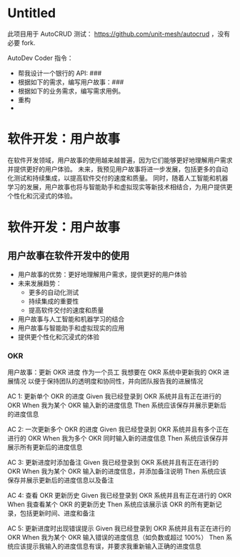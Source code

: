 # Untitled

此项目用于 AutoCRUD 测试： https://github.com/unit-mesh/autocrud ，没有必要 fork.

AutoDev Coder 指令：

- 帮我设计一个银行的 API: ###
- 根据如下的需求，编写用户故事：###
- 根据如下的业务需求，编写需求用例。
- 重构 
- 

# 软件开发：用户故事

在软件开发领域，用户故事的使用越来越普遍，因为它们能够更好地理解用户需求并提供更好的用户体验。
未来，我预见用户故事将进一步发展，包括更多的自动化测试和持续集成，以提高软件交付的速度和质量。
同时，随着人工智能和机器学习的发展，用户故事也将与智能助手和虚拟现实等新技术相结合，为用户提供更个性化和沉浸式的体验。

# 软件开发：用户故事

## 用户故事在软件开发中的使用

- 用户故事的优势：更好地理解用户需求，提供更好的用户体验
- 未来发展趋势：
  - 更多的自动化测试
  - 持续集成的重要性
  - 提高软件交付的速度和质量
- 用户故事与人工智能和机器学习的结合
- 用户故事与智能助手和虚拟现实的应用
- 提供更个性化和沉浸式的体验

### OKR

用户故事：更新 OKR 进度
作为一个员工
我想要在 OKR 系统中更新我的 OKR 进展情况
以便于保持团队的透明度和协同性，并向团队报告我的进展情况

AC 1: 更新单个 OKR 的进度
Given 我已经登录到 OKR 系统并且有正在进行的 OKR
When 我为某个 OKR 输入新的进度信息
Then 系统应该保存并展示更新后的进度信息

AC 2: 一次更新多个 OKR 的进度
Given 我已经登录到 OKR 系统并且有多个正在进行的 OKR
When 我为多个 OKR 同时输入新的进度信息
Then 系统应该保存并展示所有更新后的进度信息

AC 3: 更新进度时添加备注
Given 我已经登录到 OKR 系统并且有正在进行的 OKR
When 我为某个 OKR 输入新的进度信息，并添加备注说明
Then 系统应该保存并展示更新后的进度信息以及备注

AC 4: 查看 OKR 更新历史
Given 我已经登录到 OKR 系统并且有正在进行的 OKR
When 我查看某个 OKR 的更新历史
Then 系统应该展示该 OKR 的所有更新记录，包括更新时间、进度和备注

AC 5: 更新进度时出现错误提示
Given 我已经登录到 OKR 系统并且有正在进行的 OKR
When 我为某个 OKR 输入错误的进度信息（如负数或超过 100%）
Then 系统应该提示我输入的进度信息有误，并要求我重新输入正确的进度信息

